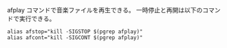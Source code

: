 
afplay コマンドで音楽ファイルを再生できる。
一時停止と再開は以下のコマンドで実行できる。

````
alias afstop="kill -SIGSTOP $(pgrep afplay)"
alias afcont="kill -SIGCONT $(pgrep afplay)"
````
